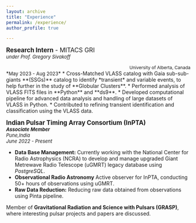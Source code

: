 ```yaml
---
layout: archive
title: "Experience"
permalink: /experience/
author_profile: true

---
```

**<big>Research Intern</big>**<big> - MITACS GRI</big>  
*<font size="2">under Prof. Gregory Sivakoff </font>*
<div style="text-align: right;"><span style="font-size: 12px;">University of Alberta, Canada</span></div>
*<font size="2" align="right">May 2023 - Aug 2023</font>*  
  * Cross-Matched VLASS catalog with Gaia sub-sub-giants **(SSGs)** catalog to identify *transient* and variable events, to help
further in the study of **Globular Clusters**.
  * Performed analysis of VLASS FITS files in **Python** and **ds9**.
  * Developed computational pipeline for advanced data analysis and handling of large datasets of VLASS in Python.
  * Contributed to refining transient identification and classification using the VLASS data.

<big>**Indian Pulsar Timing Array Consortium (InPTA)**</big>  
***<font size="2">Associate Member</font>***  
*<font size="2">Pune,India</font>*  
*<font size="2">June 2022 - Present</font>*  
  * **Data Base Management:** Currently working with the National Center for Radio Astrophysics (NCRA) to develop and
manage upgraded Giant Metrewave Radio Telescope (uGMRT) legacy database using *PostgreSQL*.
  * **Observational Radio Astronomy** Active observer for InPTA, conducting 50+ hours of observations using uGMRT.
  * **Raw Data Reduction:** Reducing raw data obtained from observations using Pinta pipeline.
 
Member of **Gravitational Radiation and Science with Pulsars (GRASP)**, where interesting pulsar projects and papers are
discussed.

